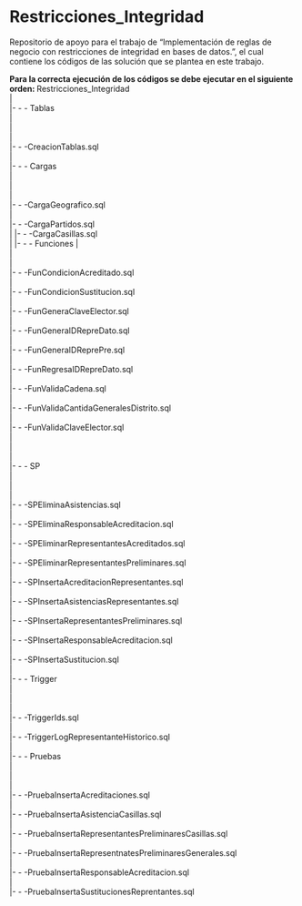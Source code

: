 # Restricciones_Integridad
Repositorio de apoyo para el trabajo de “Implementación de reglas de negocio con restricciones de integridad en bases de datos.”, el cual contiene los códigos de las solución que se plantea en este trabajo.

<strong>
Para la correcta ejecución de los códigos se debe ejecutar en el siguiente orden:
</strong>
 Restricciones_Integridad <br />
| <br />
|- - - Tablas <br />
| <br />
| <br />
| <br />
|- - -CreacionTablas.sql        <br />
| <br />
|- - - Cargas <br />
| <br />
| <br />
| <br />
|- - -CargaGeografico.sql        <br />
|   <br />
|- - -CargaPartidos.sql        <br />
|  
|- - -CargaCasillas.sql        <br />
|  
|- - - Funciones
| <br />
| <br />
| <br />
|- - -FunCondicionAcreditado.sql        <br />
|  <br />
|- - -FunCondicionSustitucion.sql        <br />
|  <br />
|- - -FunGeneraClaveElector.sql        <br />
|  <br />
|- - -FunGeneraIDRepreDato.sql        <br />
|  <br />
|- - -FunGeneraIDReprePre.sql        <br />
|  <br />
|- - -FunRegresaIDRepreDato.sql        <br />
|  <br />
|- - -FunValidaCadena.sql        <br />
|  <br />
|- - -FunValidaCantidaGeneralesDistrito.sql        <br />
|  <br /> 
|- - -FunValidaClaveElector.sql        <br />
|  <br />
| <br />
| <br />
|- - - SP <br />
|  <br />
| <br />
| <br />
|- - -SPEliminaAsistencias.sql        <br />
|  <br />
|- - -SPEliminaResponsableAcreditacion.sql        <br />
|  <br />
|- - -SPEliminarRepresentantesAcreditados.sql        <br />
|  <br />
|- - -SPEliminarRepresentantesPreliminares.sql        <br />
|  <br />
|- - -SPInsertaAcreditacionRepresentantes.sql        <br />
|  <br />
|- - -SPInsertaAsistenciasRepresentantes.sql        <br />
|  <br />
|- - -SPInsertaRepresentantesPreliminares.sql        <br />
|  <br />
|- - -SPInsertaResponsableAcreditacion.sql        <br />
|  <br />
|- - -SPInsertaSustitucion.sql        <br />
|  <br />
|- - - Trigger <br />
|   <br />
| <br />
| <br />
|- - -TriggerIds.sql        <br />
|  <br />
|- - -TriggerLogRepresentanteHistorico.sql        <br />
|  <br />
|- - - Pruebas <br />
|  <br />
| <br />
| <br />
|- - -PruebaInsertaAcreditaciones.sql        <br />
|  <br />
|- - -PruebaInsertaAsistenciaCasillas.sql        <br />
|  <br />
|- - -PruebaInsertaRepresentantesPreliminaresCasillas.sql        <br />
|  <br />
|- - -PruebaInsertaRepresentnatesPreliminaresGenerales.sql        <br />
|  <br />
|- - -PruebaInsertaResponsableAcreditacion.sql        <br />
|  <br />
|- - -PruebaInsertaSustitucionesReprentantes.sql        <br />
